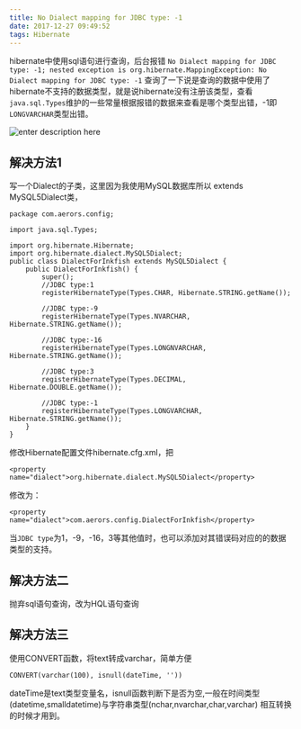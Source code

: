```yaml
---
title: No Dialect mapping for JDBC type: -1
date: 2017-12-27 09:49:52
tags: Hibernate
---
```


hibernate中使用sql语句进行查询，后台报错
`No Dialect mapping for JDBC type: -1; nested exception is org.hibernate.MappingException: No Dialect mapping for JDBC type: -1`
查询了一下说是查询的数据中使用了hibernate不支持的数据类型，就是说hibernate没有注册该类型，查看`java.sql.Types`维护的一些常量根据报错的数据来查看是哪个类型出错，-1即`LONGVARCHAR`类型出错。

![enter description here][1]

## 解决方法1
 写一个Dialect的子类，这里因为我使用MySQL数据库所以 extends MySQL5Dialect类，


    package com.aerors.config;

    import java.sql.Types;

    import org.hibernate.Hibernate;
    import org.hibernate.dialect.MySQL5Dialect;   
    public class DialectForInkfish extends MySQL5Dialect {   
        public DialectForInkfish() {   
            super(); 
            //JDBC type:1  
            registerHibernateType(Types.CHAR, Hibernate.STRING.getName());  
              
            //JDBC type:-9  
            registerHibernateType(Types.NVARCHAR, Hibernate.STRING.getName());  
              
            //JDBC type:-16  
            registerHibernateType(Types.LONGNVARCHAR, Hibernate.STRING.getName());  
              
            //JDBC type:3  
            registerHibernateType(Types.DECIMAL, Hibernate.DOUBLE.getName());  
              
            //JDBC type:-1  
            registerHibernateType(Types.LONGVARCHAR, Hibernate.STRING.getName()); 
        }   
    } 
修改Hibernate配置文件hibernate.cfg.xml，把

    <property name="dialect">org.hibernate.dialect.MySQL5Dialect</property>   
修改为：  

    <property name="dialect">com.aerors.config.DialectForInkfish</property>  
当`JDBC type`为1，-9，-16，3等其他值时，也可以添加对其错误码对应的的数据类型的支持。

## 解决方法二
抛弃sql语句查询，改为HQL语句查询
## 解决方法三
使用CONVERT函数，将text转成varchar，简单方便

    CONVERT(varchar(100), isnull(dateTime, '')) 
dateTime是text类型变量名，isnull函数判断下是否为空,一般在时间类型(datetime,smalldatetime)与字符串类型(nchar,nvarchar,char,varchar)
相互转换的时候才用到。

  [1]: ./images/%E5%BE%AE%E4%BF%A1%E6%88%AA%E5%9B%BE_20171227095422.png "微信截图_20171227095422.png"